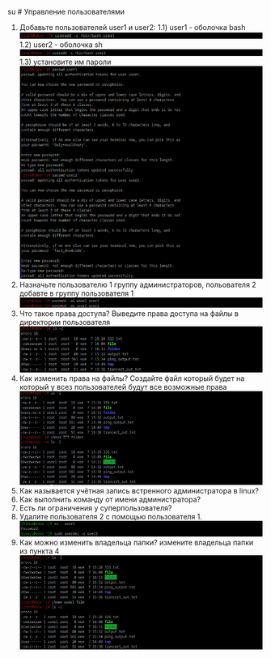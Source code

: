 su # Управление пользователями

1) Добавьте пользователей user1 и user2:
    1.1) user1 - оболочка bash<br />
![alt text](https://github.com/kryffaer/Tasks_241/blob/my_reply/2-User%20manage/screenshots/1.png?raw=true)<br />
    1.2) user2 - оболочка sh<br />
![alt text](https://github.com/kryffaer/Tasks_241/blob/my_reply/2-User%20manage/screenshots/2.png?raw=true)<br />
    1.3) установите им пароли<br />
![alt text](https://github.com/kryffaer/Tasks_241/blob/my_reply/2-User%20manage/screenshots/3.png?raw=true)<br />
2) Назначьте пользователю 1 группу администраторов, польователя 2 добавте в группу пользователя 1<br />
![alt text](https://github.com/kryffaer/Tasks_241/blob/my_reply/2-User%20manage/screenshots/4.png?raw=true)<br />
3) Что такое права доступа? Выведите права доступа на файлы в директории пользователя<br />
![alt text](https://github.com/kryffaer/Tasks_241/blob/my_reply/2-User%20manage/screenshots/5.png?raw=true)<br />
4) Как изменить права на файлы? Создайте файл который будет на который у всез пользователей будут все возможные права<br />
![alt text](https://github.com/kryffaer/Tasks_241/blob/my_reply/2-User%20manage/screenshots/6.png?raw=true)<br />
5) Как называется учётная запись встренного администратора в linux?
6) Как выполнить команду от имени администратора?
7) Есть ли ограничения у суперпользователя?
8) Удалите пользователя 2 с помощью пользователя 1.<br />
![alt text](https://github.com/kryffaer/Tasks_241/blob/my_reply/2-User%20manage/screenshots/7.png?raw=true)<br />
9) Как можно изменить владельца папки? измените владельца папки из пункта 4<br />
![alt text](https://github.com/kryffaer/Tasks_241/blob/my_reply/2-User%20manage/screenshots/8.png?raw=true)<br />
